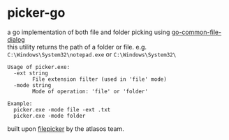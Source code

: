 # picker-go
a go implementation of both file and folder picking using [go-common-file-dialog](https://github.com/harryjph/go-common-file-dialog) <br>
this utility returns the path of a folder or file. e.g. `C:\Windows\System32\notepad.exe` or `C:\Windows\System32\`

```
Usage of picker.exe:
  -ext string
        File extension filter (used in 'file' mode)
  -mode string
        Mode of operation: 'file' or 'folder'

Example:
  picker.exe -mode file -ext .txt
  picker.exe -mode folder
```

built upon [filepicker](https://github.com/Atlas-OS/utilities/tree/main#filepicker) by the atlasos team.
